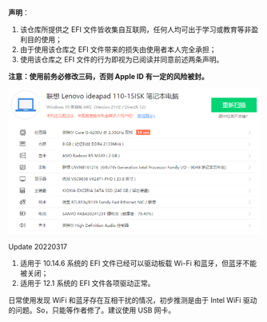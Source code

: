 **声明**：
1. 该仓库所提供之 EFI 文件皆收集自互联网，任何人均可出于学习或教育等非盈利目的使用；
2. 由于使用该仓库之 EFI 文件带来的损失由使用者本人完全承担；
3. 使用该仓库之 EFI 文件的行为即视为已阅读并同意前述两条声明。

**注意：使用前务必修改三码，否则 Apple ID 有一定的风险被封。**

![系统配置](Snipaste_2022-03-19_13-53-46.png)

Update 20220317

1. 适用于 10.14.6 系统的 EFI 文件已经可以驱动板载 Wi-Fi 和蓝牙，但蓝牙不能被关闭；
2. 适用于 12.1 系统的 EFI 文件各项驱动正常。

日常使用发现 WiFi 和蓝牙存在互相干扰的情况，初步推测是由于 Intel WiFi 驱动的问题。So，只能等作者修了。建议使用 USB 网卡。

